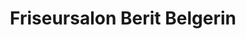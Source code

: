 ---
title: "Friseursalon Berit Belgerin"
url: /falkensee/friseursalon-berit-belgerin/
shop: Friseur
---